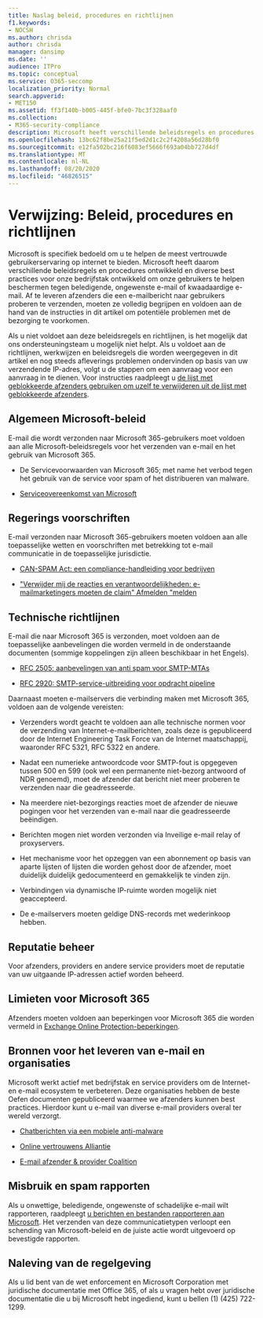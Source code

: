 ```yaml
---
title: Naslag beleid, procedures en richtlijnen
f1.keywords:
- NOCSH
ms.author: chrisda
author: chrisda
manager: dansimp
ms.date: ''
audience: ITPro
ms.topic: conceptual
ms.service: O365-seccomp
localization_priority: Normal
search.appverid:
- MET150
ms.assetid: ff3f140b-b005-445f-bfe0-7bc3f328aaf0
ms.collection:
- M365-security-compliance
description: Microsoft heeft verschillende beleidsregels en procedures ontwikkeld en u hebt diverse best practices ontwikkeld om onze gebruikers te helpen beschermen tegen beledigende, ongewenste e-mail of kwaadaardige e-mail.
ms.openlocfilehash: 13bc62f8be25a21f5ed2d1c2c2f4208a56d28bf0
ms.sourcegitcommit: e12fa502bc216f6083ef5666f693a04bb727d4df
ms.translationtype: MT
ms.contentlocale: nl-NL
ms.lasthandoff: 08/20/2020
ms.locfileid: "46826515"
---
```

# <a name="reference-policies-practices-and-guidelines"></a>Verwijzing: Beleid, procedures en richtlijnen

Microsoft is specifiek bedoeld om u te helpen de meest vertrouwde gebruikerservaring op internet te bieden. Microsoft heeft daarom verschillende beleidsregels en procedures ontwikkeld en diverse best practices voor onze bedrijfstak ontwikkeld om onze gebruikers te helpen beschermen tegen beledigende, ongewenste e-mail of kwaadaardige e-mail. Af te leveren afzenders die een e-mailbericht naar gebruikers proberen te verzenden, moeten ze volledig begrijpen en voldoen aan de hand van de instructies in dit artikel om potentiële problemen met de bezorging te voorkomen.

Als u niet voldoet aan deze beleidsregels en richtlijnen, is het mogelijk dat ons ondersteuningsteam u mogelijk niet helpt. Als u voldoet aan de richtlijnen, werkwijzen en beleidsregels die worden weergegeven in dit artikel en nog steeds afleverings problemen ondervinden op basis van uw verzendende IP-adres, volgt u de stappen om een aanvraag voor een aanvraag in te dienen. Voor instructies raadpleegt u [de lijst met geblokkeerde afzenders gebruiken om uzelf te verwijderen uit de lijst met geblokkeerde afzenders](use-the-delist-portal-to-remove-yourself-from-the-office-365-blocked-senders-lis.md).

## <a name="general-microsoft-policies"></a>Algemeen Microsoft-beleid

E-mail die wordt verzonden naar Microsoft 365-gebruikers moet voldoen aan alle Microsoft-beleidsregels voor het verzenden van e-mail en het gebruik van Microsoft 365.

- De Servicevoorwaarden van Microsoft 365; met name het verbod tegen het gebruik van de service voor spam of het distribueren van malware.

- [Serviceovereenkomst van Microsoft](https://www.microsoft.com/servicesagreement/)

## <a name="governmental-regulations"></a>Regerings voorschriften

E-mail verzonden naar Microsoft 365-gebruikers moeten voldoen aan alle toepasselijke wetten en voorschriften met betrekking tot e-mail communicatie in de toepasselijke jurisdictie.

- [CAN-SPAM Act: een compliance-handleiding voor bedrijven](https://www.ftc.gov/tips-advice/business-center/guidance/can-spam-act-compliance-guide-business)

- ["Verwijder mij de reacties en verantwoordelijkheden: e-mailmarketingers moeten de claim" Afmelden "melden](https://www.lawpublish.com/ftc-emai-marketers-unsubscribe-claims.mdl)

## <a name="technical-guidelines"></a>Technische richtlijnen

E-mail die naar Microsoft 365 is verzonden, moet voldoen aan de toepasselijke aanbevelingen die worden vermeld in de onderstaande documenten (sommige koppelingen zijn alleen beschikbaar in het Engels).

- [RFC 2505: aanbevelingen van anti spam voor SMTP-MTAs](https://www.ietf.org/rfc/rfc2505.txt)

- [RFC 2920: SMTP-service-uitbreiding voor opdracht pipeline](https://www.ietf.org/rfc/rfc2920.txt)

Daarnaast moeten e-mailservers die verbinding maken met Microsoft 365, voldoen aan de volgende vereisten:

- Verzenders wordt geacht te voldoen aan alle technische normen voor de verzending van Internet-e-mailberichten, zoals deze is gepubliceerd door de Internet Engineering Task Force van de Internet maatschappij, waaronder RFC 5321, RFC 5322 en andere.

- Nadat een numerieke antwoordcode voor SMTP-fout is opgegeven tussen 500 en 599 (ook wel een permanente niet-bezorg antwoord of NDR genoemd), moet de afzender dat bericht niet meer proberen te verzenden naar die geadresseerde.

- Na meerdere niet-bezorgings reacties moet de afzender de nieuwe pogingen voor het verzenden van e-mail naar die geadresseerde beëindigen.

- Berichten mogen niet worden verzonden via Inveilige e-mail relay of proxyservers.

- Het mechanisme voor het opzeggen van een abonnement op basis van aparte lijsten of lijsten die worden gehost door de afzender, moet duidelijk duidelijk gedocumenteerd en gemakkelijk te vinden zijn.

- Verbindingen via dynamische IP-ruimte worden mogelijk niet geaccepteerd.

- De e-mailservers moeten geldige DNS-records met wederinkoop hebben.

## <a name="reputation-management"></a>Reputatie beheer

Voor afzenders, providers en andere service providers moet de reputatie van uw uitgaande IP-adressen actief worden beheerd.

## <a name="microsoft-365-limits"></a>Limieten voor Microsoft 365

Afzenders moeten voldoen aan beperkingen voor Microsoft 365 die worden vermeld in [Exchange Online Protection-beperkingen](https://docs.microsoft.com/office365/servicedescriptions/exchange-online-protection-service-description/exchange-online-protection-limits).

## <a name="email-delivery-resources-and-organizations"></a>Bronnen voor het leveren van e-mail en organisaties

Microsoft werkt actief met bedrijfstak en service providers om de Internet-en e-mail ecosystem te verbeteren. Deze organisaties hebben de beste Oefen documenten gepubliceerd waarmee we afzenders kunnen best practices. Hierdoor kunt u e-mail van diverse e-mail providers overal ter wereld verzorgt.

- [Chatberichten via een mobiele anti-malware](https://www.m3aawg.org/)

- [Online vertrouwens Alliantie](https://www.otalliance.org/resources)

- [E-mail afzender & provider Coalition](https://www.espcoalition.org/)

## <a name="abuse-and-spam-reporting"></a>Misbruik en spam rapporten

Als u onwettige, beledigende, ongewenste of schadelijke e-mail wilt rapporteren, raadpleegt [u berichten en bestanden rapporteren aan Microsoft](report-junk-email-messages-to-microsoft.md). Het verzenden van deze communicatietypen verloopt een schending van Microsoft-beleid en de juiste actie wordt uitgevoerd op bevestigde rapporten.

## <a name="law-enforcement"></a>Naleving van de regelgeving

Als u lid bent van de wet enforcement en Microsoft Corporation met juridische documentatie met Office 365, of als u vragen hebt over juridische documentatie die u bij Microsoft hebt ingediend, kunt u bellen (1) (425) 722-1299.
